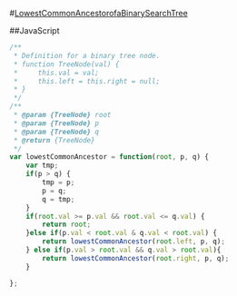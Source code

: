 #[LowestCommonAncestorofaBinarySearchTree](https://leetcode.com/problems/lowest-common-ancestor-of-a-binary-search-tree)

##JavaScript

```javascript
/**
 * Definition for a binary tree node.
 * function TreeNode(val) {
 *     this.val = val;
 *     this.left = this.right = null;
 * }
 */
/**
 * @param {TreeNode} root
 * @param {TreeNode} p
 * @param {TreeNode} q
 * @return {TreeNode}
 */
var lowestCommonAncestor = function(root, p, q) {
    var tmp;
    if(p > q) {
        tmp = p;
        p = q;
        q = tmp;
    }
    if(root.val >= p.val && root.val <= q.val) {
        return root;
    }else if(p.val < root.val & q.val < root.val) {
        return lowestCommonAncestor(root.left, p, q);
    } else if(p.val > root.val && q.val > root.val){
        return lowestCommonAncestor(root.right, p, q);
    }

};
```
